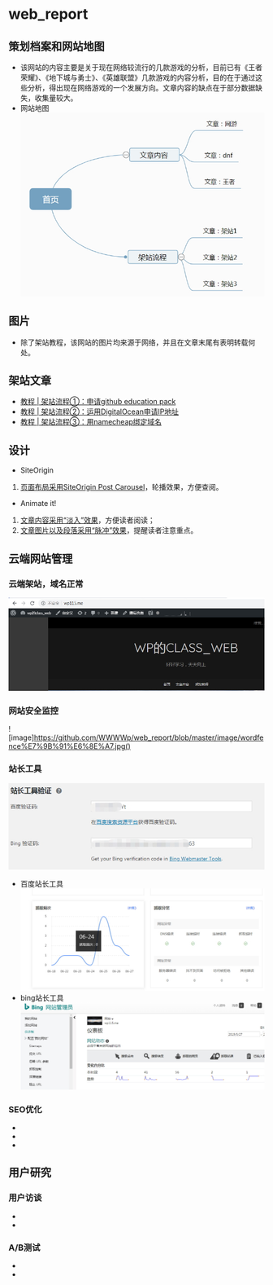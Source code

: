 # web_report
## 策划档案和网站地图
- 该网站的内容主要是关于现在网络较流行的几款游戏的分析，目前已有《王者荣耀》、《地下城与勇士》、《英雄联盟》几款游戏的内容分析，目的在于通过这些分析，得出现在网络游戏的一个发展方向。文章内容的缺点在于部分数据缺失，收集量较大。
- 网站地图
![image](https://github.com/WWWWp/web_report/blob/master/image/pic.jpg)
## 图片
- 除了架站教程，该网站的图片均来源于网络，并且在文章末尾有表明转载何处。
## 架站文章
- [教程 | 架站流程①：申请github education pack](http://wp115.me/2019/06/08/step1/)
- [教程 | 架站流程②：运用DigitalOcean申请IP地址](http://wp115.me/2019/06/08/step2/)
- [教程 | 架站流程③：用namecheap绑定域名](http://wp115.me/2019/06/08/step3/)
## 设计
- SiteOrigin
1. [页面布局采用SiteOrigin Post Carousel](http://wp115.me/page/)，轮播效果，方便查阅。
- Animate it!
1. [文章内容采用“淡入”效果](http://wp115.me/2019/06/27/dnf/)，方便读者阅读；
2. [文章图片以及段落采用“脉冲”效果](http://wp115.me/2019/06/26/game-king/)，提醒读者注意重点。
## 云端网站管理
### 云端架站，域名正常
![image](https://github.com/WWWWp/web_report/blob/master/image/web.jpg)
### 网站安全监控
![image]https://github.com/WWWWp/web_report/blob/master/image/wordfence%E7%9B%91%E6%8E%A7.jpg()
### 站长工具
![image](https://github.com/WWWWp/web_report/blob/master/image/zhanzhang.jpg)
- 百度站长工具
![image](https://github.com/WWWWp/web_report/blob/master/image/baidu.jpg)
- bing站长工具
![image](https://github.com/WWWWp/web_report/blob/master/image/bing.jpg)
### SEO优化
-  
- 
- 
## 用户研究
### 用户访谈
- 
- 
### A/B测试
- 
- 